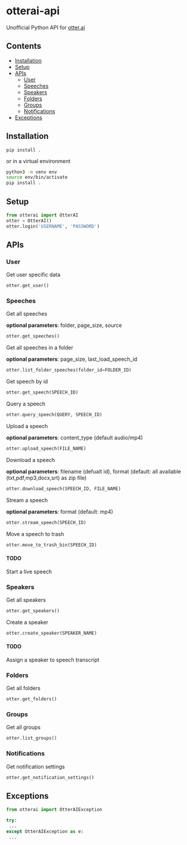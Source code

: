 # otterai-api

Unofficial Python API for [otter.ai](http://otter.ai)

## Contents

- [Installation](#installation)
- [Setup](#setup)
- [APIs](#apis)
  - [User](#user)
  - [Speeches](#speeches)
  - [Speakers](#speakers)
  - [Folders](#folders)
  - [Groups](#groups)
  - [Notifications](#notifications)
- [Exceptions](#exceptions)

## Installation

`pip install .`

or in a virtual environment
 ```bash 
 python3 -m venv env
 source env/bin/activate
 pip install .
 ```
 
 ## Setup
 ```python
 from otterai import OtterAI
 otter = OtterAI()
 otter.login('USERNAME', 'PASSWORD')
 ```
 
 ## APIs

### User
Get user specific data

```python
otter.get_user()
```

### Speeches
Get all speeches 

**optional parameters**: folder, page_size, source

```python
otter.get_speeches()
```

Get all speeches in a folder

**optional parameters**: page_size, last_load_speech_id

```python
otter.list_folder_speeches(folder_id=FOLDER_ID)
```

Get speech by id

```python
otter.get_speech(SPEECH_ID)
```

Query a speech

```python
otter.query_speech(QUERY, SPEECH_ID)
```

Upload a speech

**optional parameters**: content_type (default audio/mp4)

```python
otter.upload_speech(FILE_NAME)
```

Download a speech

**optional parameters**: filename (defualt id), format (default: all available (txt,pdf,mp3,docx,srt) as zip file)

```python
otter.download_speech(SPEECH_ID, FILE_NAME)
```

Stream a speech

**optional parameters**: format (default: mp4)

```python
otter.stream_speech(SPEECH_ID)
```

Move a speech to trash

```python
otter.move_to_trash_bin(SPEECH_ID)
```

#### TODO
Start a live speech

### Speakers

Get all speakers

```python
otter.get_speakers()
```

Create a speaker

```python
otter.create_speaker(SPEAKER_NAME)
```

#### TODO
Assign a speaker to speech transcript

### Folders

Get all folders

```python
otter.get_folders()
```

### Groups

Get all groups

```python
otter.list_groups()
```

### Notifications

Get notification settings

```python
otter.get_notification_settings()
```

## Exceptions

```python
from otterai import OtterAIException

try: 
 ...
except OtterAIException as e:
 ...
